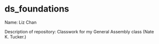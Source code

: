# ds_foundations
Name: Liz Chan

Description of repository:
Classwork for my General Assembly class (Nate K. Tucker.) 
